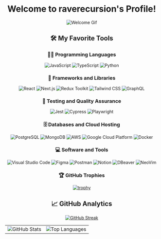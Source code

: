 <div align="center">

# Welcome to raverecursion's Profile!

![Welcome Gif](https://media.giphy.com/media/hvRJCLFzcasrR4ia7z/giphy.gif)

## 🛠️ My Favorite Tools

### 👨‍💻 Programming Languages

![JavaScript](https://img.shields.io/badge/JavaScript-%23F7DF1E.svg?logo=javascript&logoColor=black)
![TypeScript](https://img.shields.io/badge/TypeScript-%23007ACC.svg?logo=typescript&logoColor=white)
![Python](https://img.shields.io/badge/Python-%233776AB.svg?logo=python&logoColor=white)

### 🧰 Frameworks and Libraries

![React](https://img.shields.io/badge/React-%2320232a.svg?logo=react&logoColor=%2361DAFB)
![Next.js](https://img.shields.io/badge/nextjs-%23000000.svg?logo=next.js&logoColor=white)
![Redux Toolkit](https://img.shields.io/badge/Redux_Toolkit-%23593d88.svg?logo=redux&logoColor=white)
![Tailwind CSS](https://img.shields.io/badge/tailwindcss-%2338B2AC.svg?logo=tailwind-css&logoColor=white)
![GraphQL](https://img.shields.io/badge/GraphQL-%23E10098.svg?logo=graphql&logoColor=white)

### 🧪 Testing and Quality Assurance

![Jest](https://img.shields.io/badge/Jest-%23C21325.svg?logo=jest&logoColor=white)
![Cypress](https://img.shields.io/badge/cypress-%23E5E5E5.svg?logo=cypress&logoColor=white)
![Playwright](https://img.shields.io/badge/playwright-%2300CD00.svg?logo=playwright&logoColor=white)

### 🗄️ Databases and Cloud Hosting

![PostgreSQL](https://img.shields.io/badge/PostgreSQL-%23316192.svg?logo=postgresql&logoColor=white)
![MongoDB](https://img.shields.io/badge/MongoDB-%234ea94b.svg?logo=mongodb&logoColor=white)
![AWS](https://img.shields.io/badge/AWS-%23FF9900.svg?logo=amazon-aws&logoColor=white)
![Google Cloud Platform](https://img.shields.io/badge/GCP-%234285F4.svg?logo=google-cloud&logoColor=white)
![Docker](https://img.shields.io/badge/Docker-%232496ED.svg?logo=docker&logoColor=white)

### 💻 Software and Tools

![Visual Studio Code](https://img.shields.io/badge/Visual%20Studio%20Code-0078d7.svg?logo=visual-studio-code&logoColor=white)
![Figma](https://img.shields.io/badge/figma-%23F24E1E.svg?logo=figma&logoColor=white)
![Postman](https://img.shields.io/badge/Postman-FF6C37?logo=postman&logoColor=white)
![Notion](https://img.shields.io/badge/Notion-%23010101.svg?logo=notion&logoColor=white)
![DBeaver](https://img.shields.io/badge/DBeaver-%230078D6.svg?logo=dbeaver&logoColor=white)
![NeoVim](https://img.shields.io/badge/NeoVim-%2357A143.svg?logo=neovim&logoColor=white)

### 🏆 GitHub Trophies

[![trophy](https://github-profile-trophy.vercel.app/?username=raverecursion&theme=onedark)]()

## 📈 GitHub Analytics

[![GitHub Streak](https://github-readme-streak-stats.herokuapp.com/?user=raverecursion&theme=monokai-metallian&hide_border=true)](#)

<table>
  <tr>
    <td>
      <img src="https://denvercoder1-github-readme-stats.vercel.app/api?username=raverecursion&show_icons=true&count_private=true&theme=react&hide_border=true&bg_color=1F222E&title_color=F85D7F&icon_color=F8D866" alt="GitHub Stats"/>
    </td>
    <td>
      <img src="https://denvercoder1-github-readme-stats.vercel.app/api/top-langs/?username=raverecursion&langs_count=8&layout=compact&theme=react&hide_border=true&bg_color=1F222E&title_color=F85D7F&icon_color=F8D866" alt="Top Languages"/>
    </td>
  </tr>
</table>
</div>
